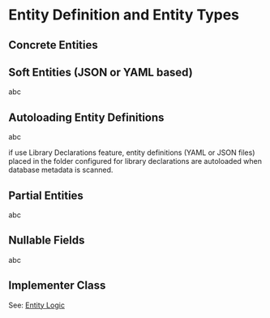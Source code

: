 # Entity Definition and Entity Types


## Concrete Entities




## Soft Entities (JSON or YAML based)

abc

## Autoloading Entity Definitions

abc

if use Library Declarations feature, entity definitions (YAML or JSON files) placed in 
the folder configured for library declarations are autoloaded when database metadata is scanned.

## Partial Entities

abc

## Nullable Fields

abc

## Implementer Class

See: [Entity Logic](EntityLogic.md)
